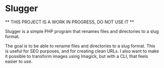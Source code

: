 # Slugger

** THIS PROJECT IS A WORK IN PROGRESS, DO NOT USE IT **

Slugger is a simple PHP program that renames files and directories to a slug format.

The goal is to be able to rename files and directories to a slug format. This is useful for SEO purposes, and for creating clean URLs. I also want to make it possible to transform images using Imagick, but with a CLI, that feels easier to use.
